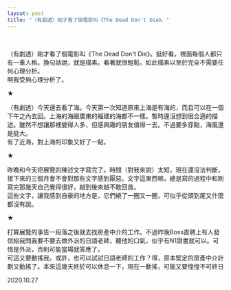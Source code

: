 ```yaml
---
layout: post
title: "（有劇透）剛才看了個電影叫《The Dead Don't Die》。"
---
```


  
&nbsp;
&nbsp;


（有劇透）剛才看了個電影叫《The Dead Don't Die》。挺好看。裡面每個人都只有一重人格。換句話說，就是樸素。看著就很輕鬆。如此樸素以至於完全不需要任何心理分析。
<br>啊我受夠心理分析了。

★

（有劇透）今天還去看了海。今天第一次知道原來上海是有海的，而且可以在一個下午之內去回。上海的海跟廣東的福建的海都不一樣。暫時還沒想到很合適的描述。雖然不想讓那裡變得人多，但感興趣的朋友值得一去。不過要多穿點，海風還是挺大。
<br>有了近海，對上海的印象又好了一點。

★

昨晚和今天把展覽的陳述文字寫完了。時間（對我來說）太短，現在還沒法判斷，接下來的三個月會不會對那些文字感到厭惡。文字這東西嘛，總是寫的過程中和剛寫完那幾天自己覺得很好，越到後來越不敢回首。
<br>這些文字，讓我感到自豪的地方是，它們繞了一圈又一圈，可似乎從頭到尾又什麼都沒有說。

★

打算展覽的事告一段落之後就去找房產中介的工作。不過昨晚Boss直聘上有人發信給我問我要不要去做外派的日語老師，聽他的口氣，似乎有N1證書就可以。可惜是外派，否則可能當場就答應了。
<br>可這又要動搖我。或許，也可以試試日語老師的工作？得，原本堅定的房產中介計劃又動搖了。本來這幾天終於可以休息一下，現在一動搖，可能又要惶惶不可終日

2020.10.27